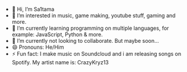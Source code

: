 - 👋 Hi, I’m Sa1tama
- 👀 I’m interested in music, game making, youtube stuff, gaming and more.
- 🌱 I’m currently learning programming on multiple languages, for example: JavaScript, Python & more.
- 💞️ I’m currently not looking to collaborate. But maybe soon...
- 😄 Pronouns: He/Him
- ⚡ Fun fact: I make music on Soundcloud and i am releasing songs on Spotify. My artist name is: CrazyKryz13
